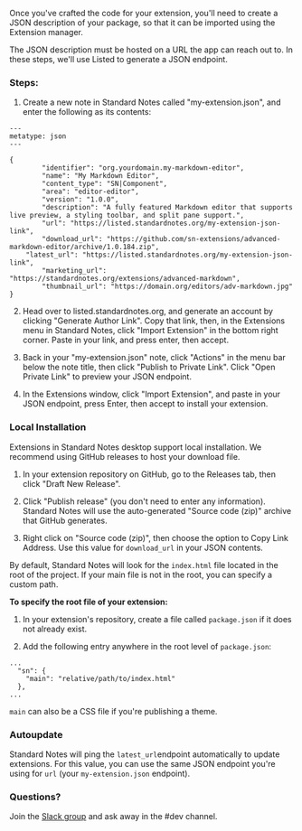Once you've crafted the code for your extension, you'll need to create a JSON description of your package, so that it can be imported using the Extension manager.

The JSON description must be hosted on a URL the app can reach out to. In these steps, we'll use Listed to generate a JSON endpoint.

### Steps:

1. Create a new note in Standard Notes called "my-extension.json", and enter the following as its contents:

```
---
metatype: json
---

{
        "identifier": "org.yourdomain.my-markdown-editor",
        "name": "My Markdown Editor",
        "content_type": "SN|Component",
        "area": "editor-editor",
        "version": "1.0.0",
        "description": "A fully featured Markdown editor that supports live preview, a styling toolbar, and split pane support.",
        "url": "https://listed.standardnotes.org/my-extension-json-link",
        "download_url": "https://github.com/sn-extensions/advanced-markdown-editor/archive/1.0.184.zip",
	"latest_url": "https://listed.standardnotes.org/my-extension-json-link",
        "marketing_url": "https://standardnotes.org/extensions/advanced-markdown",
        "thumbnail_url": "https://domain.org/editors/adv-markdown.jpg"
}
```

2. Head over to listed.standardnotes.org, and generate an account by clicking "Generate Author Link". Copy that link, then, in the Extensions menu in Standard Notes, click "Import Extension" in the bottom right corner. Paste in your link, and press enter, then accept.

3. Back in your "my-extension.json" note, click "Actions" in the menu bar below the note title, then click "Publish to Private Link". Click "Open Private Link" to preview your JSON endpoint.

4. In the Extensions window, click "Import Extension", and paste in your JSON endpoint, press Enter, then accept to install your extension.

### Local Installation
Extensions in Standard Notes desktop support local installation. We recommend using GitHub releases to host your download file.

1. In your extension repository on GitHub, go to the Releases tab, then click "Draft New Release".

2. Click "Publish release" (you don't need to enter any information). Standard Notes will use the auto-generated "Source code (zip)" archive that GitHub generates.

3. Right click on "Source code (zip)", then choose the option to Copy Link Address. Use this value for `download_url` in your JSON contents.

By default, Standard Notes will look for the `index.html` file located in the root of the project. If your main file is not in the root, you can specify a custom path.

**To specify the root file of your extension:**

1. In your extension's repository, create a file called `package.json` if it does not already exist.

2. Add the following entry anywhere in the root level of `package.json`:

```
...
  "sn": {
    "main": "relative/path/to/index.html"
  },
...
```

`main` can also be a CSS file if you're publishing a theme.

### Autoupdate

Standard Notes will ping the `latest_url`endpoint automatically to update extensions. For this value, you can use the same JSON endpoint you're using for `url` (your `my-extension.json` endpoint).

### Questions?

Join the [Slack group](https://standardnotes.org/slack) and ask away in the #dev channel.
